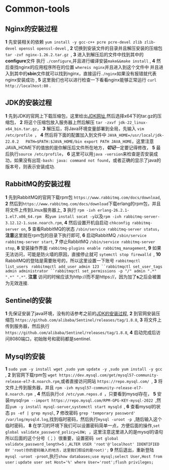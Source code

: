 # Common-tools


## Nginx的安装过程
**1** 先安装相关的依赖 `yum install -y gcc-c++ pcre pcre-devel zlib zlib-devel openssl openssl-devel` ,
**2** 切换到安装文件的目录并且解压安装的压缩包 `tar -zxf nginx-1.26.2.tar.gz `,
**3** 进入到解压后的文件中找到其中的**configure**文件 执行 `./configure`,并且进行编译安装`make&&make install` ,
**4** 然后查找nginx的应用程序所在的位置 `whereis nginx`并且进入到这个文件中 并且进入到其中的**sbin**文件就可以找到nginx，直接运行`./nginx`如果没有报错就代表nginx安装成功 ,
**5** 这里我们也可以进行检查一下看看nginx能够正常运行 `curl http://localhost:80` .

## JDK的安装过程
**1** 先到JDK的官网上下载压缩包，这里给出[JDK网址](https://www.oracle.com/cn/java/technologies/downloads/),然后选择x64下的tar.gz的压缩包，
**2** 将这个压缩包放入服务器上然后解压 ` tar -zxvf jdk-22_linux-x64_bin.tar.gz `，
**3** 解压后，将Java环境变量部署到全局，先输入 `vim /etc/profile `，
**4** 然后将下面的配置加入到文件中
` JAVA_HOME=/usr/local/jdk-22.0.2  
  PATH=$PATH:$JAVA_HOME/bin
  export PATH JAVA_HOME `，这里注意JAVA_HOME下的值放的是你解压后文件所在地方，***切记***一定要记得修改，
**5** 最后执行` source /etc/profile `，
**6** 这里可以用` java -version `来检查是否安装成功，如果没有出现` -bash: java: command not found `，或者正确的显示了java的版本号，则表示安装成功.

## RabbitMQ的安装过程
**1** 先到RabbitMQ的官网下载rpm包 ` https://www.rabbitmq.com/docs/download `,
**2** 然后到` https://www.rabbitmq.com/docs/download `下载erlang的rpm包，并且将文件上传到Linux服务器上,
**3** 执行 `rpm -ivh erlang-26.2.1-1.el7.x86_64.rpm ` 和` yum install socat -y `以及` rpm -ivh rabbitmq-server-3.12.12-1.suse.noarch.rpm `,
**4** 然后设置开机自启动 ` chkconfig rabbitmq-server on `,
**5** 查看RabbitMQ的状态 `/sbin/service rabbitmq-server status`，**注意**这里就在rpm包的目录下执行即可,
**6** 启动RabbitMQ ` /sbin/service rabbitmq-server start `,
**7** 停止RabbitMQ ` /sbin/service rabbitmq-server stop `,
**8** 安装操作界面 ` rabbitmq-plugins enable rabbitmq_management `,
**9** 如果无法访问，可能是防火墙的原因，直接停止就可 `sytemctl stop firewalld `,
**10** RabbitMQ的登陆是需要账号的，所以这里设置一下账号 `rabbitmqctl list_users ` `rabbitmqctl add_user admin 123 ``rabbitmqctl set_user_tags admin administrator ``rabbitmqctl set_permissions -p "/" admin ".*" ".*" ".*"`.
**注意** 访问的时候应该为http://而不是https://，因为加了**s**之后会被置为无效连接.
## Sentinel的安装
**1** 先保证安装了java环境，没有的话参考之前的[JDK的安装过程](JDK的安装过程),
**2** 到官网安装压缩包 ` https://github.com/alibaba/Sentinel/releases/tag/1.8.8 `,
**3** 将文件上传到服务器，然后执行` https://github.com/alibaba/Sentinel/releases/tag/1.8.8 `,
**4** 启动完成后访问8080端口，初始账号和密码都是sentinel.

## Mysql的安装
**1** `sudo yum -y install wget `,`sudo yum update -y `,`sudo yum install -y gcc `,
**2** 到官网下载rpm包 ` wget https://dev.mysql.com/get/mysql57-community-release-el7-8.noarch.rpm `,或者直接访问网站 `https://repo.mysql.com/ `,
**3** 将文件上传到服务器，并且 `rpm -ivh mysql57-community-release-el7-8.noarch.rpm `,
**4** 然后执行`cd /etc/yum.repos.d `，只要看到mysql存在，
**5** 安装mysql`rpm --import https://repo.mysql.com/RPM-GPG-KEY-mysql-2022 `,然后` yum -y install mysql-server `,`systemctl start mysqld `,
**6** 查看mysql的状态 ` ps -ef | grep mysql `,
**7** 修改密码 ` grep 'temporary password' /var/log/mysqld.log `,找到临时密码，然后执行`mysql -uroot -p `,随后输入这个临时密码，
**8** 在学习的环境下我们可以设置密码简单一点，方便后面的操作,`set global validate_password_policy=LOW; `，这里注意这里进入的是mysql的语句所以后面的这个分号（；）很重要，设置密码` set global validate_password_length=5；`,` ALTER USER 'root'@'localhost' IDENTIFIED BY 'root(你的密码输入的地方，这里我们假设的是root)'; `
**9** 然后退出，重新登陆`
mysql -uroot -proot `,执行`show databases;use mysql;select User,Host from user；update user set Host='%' where User='root';flush privileges; `
    


